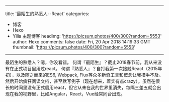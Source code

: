 
---
title: '最陌生的熟悉人--React'
categories: 
 - 博客
 - Hexo
 - Yilia 主题博客
headimg: 'https://picsum.photos/400/300?random=5553'
author: Hexo
comments: false
date: Fri, 20 Apr 2018 14:19:33 GMT
thumbnail: 'https://picsum.photos/400/300?random=5553'
---

<div>   
最陌生的熟悉人？嗯，你没看错。
何谓『最陌生』？截止2018春节前，我从来没有在正式项目里用过react。
何谓『熟悉人』？自打我第一次接触React（2015年初），以及随之而来的ES6, Webpack, Flux等众多新奇工具和概念让我措手不及。然后开始疯狂阅读文档，甚至默写例子（现在想来，着实有点crazy）。虽然在很长的时间里没有正式启用react，但它从未在我的世界里消失，每隔三差五就会出现在我的视野里，比如Angular，React，Vue经常同台出现。
      
      
</div>
            